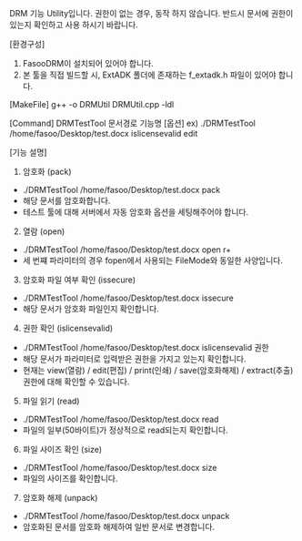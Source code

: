 DRM 기능 Utility입니다.
권한이 없는 경우, 동작 하지 않습니다.
반드시 문서에 권한이 있는지 확인하고 사용 하시기 바랍니다. 

[환경구성]
1. FasooDRM이 설치되어 있어야 합니다.
2. 본 툴을 직접 빌드할 시, ExtADK 폴더에 존재하는 f_extadk.h 파일이 있어야 합니다.

[MakeFile]
g++ -o DRMUtil DRMUtil.cpp -ldl

[Command]
DRMTestTool 문서경로 기능명 [옵션]
ex) ./DRMTestTool /home/fasoo/Desktop/test.docx islicensevalid edit

[기능 설명]
1. 암호화 (pack)
 - ./DRMTestTool /home/fasoo/Desktop/test.docx pack
 - 해당 문서를 암호화합니다.
 - 테스트 툴에 대해 서버에서 자동 암호화 옵션을 세팅해주어야 합니다.
 
2. 열람 (open)
 - ./DRMTestTool /home/fasoo/Desktop/test.docx open r+
 - 세 번쨰 파라미터의 경우 fopen에서 사용되는 FileMode와 동일한 사양입니다.
 
3. 암호화 파일 여부 확인 (issecure)
 - ./DRMTestTool /home/fasoo/Desktop/test.docx issecure
 - 해당 문서가 암호화 파일인지 확인합니다.
 
4. 권한 확인 (islicensevalid)
 - ./DRMTestTool /home/fasoo/Desktop/test.docx islicensevalid 권한
 - 해당 문서가 파라미터로 입력받은 권한을 가지고 있는지 확인합니다.
 - 현재는 view(열람) / edit(편집) / print(인쇄) / save(암호화해제) / extract(추출) 권한에 대해 확인할 수 있습니다.

5. 파일 읽기 (read)
 - ./DRMTestTool /home/fasoo/Desktop/test.docx read
 - 파일의 일부(50바이트)가 정상적으로 read되는지 확인합니다.
 
6. 파일 사이즈 확인 (size)
 - ./DRMTestTool /home/fasoo/Desktop/test.docx size
 - 파일의 사이즈를 확인합니다.
 
7. 암호화 해제 (unpack)
 - ./DRMTestTool /home/fasoo/Desktop/test.docx unpack
 - 암호화된 문서를 암호화 해제하여 일반 문서로 변경합니다.
